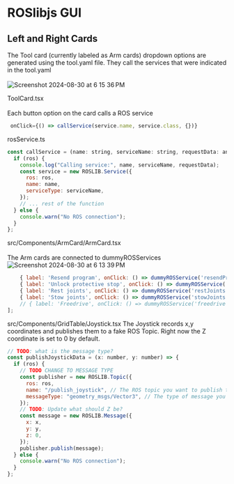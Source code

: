 # ROSlibjs GUI 



## Left and Right Cards
The Tool card (currently labeled as Arm cards) dropdown options are generated using the tool.yaml file. They call the services that were indicated in the tool.yaml
<br></br>
![Screenshot 2024-08-30 at 6 15 36 PM](https://github.com/user-attachments/assets/58ab93a2-ed94-473a-b59c-ef4ca856f223)

ToolCard.tsx
<br></br>
Each button option on the card calls a ROS service
```js
 onClick={() => callService(service.name, service.class, {})}
```
rosService.ts
```js
const callService = (name: string, serviceName: string, requestData: any) => {
  if (ros) {
    console.log("Calling service:", name, serviceName, requestData);
    const service = new ROSLIB.Service({
      ros: ros,
      name: name,
      serviceType: serviceName,
    });
    // ... rest of the function
  } else {
    console.warn("No ROS connection");
  }
};
```
src/Components/ArmCard/ArmCard.tsx
<br></br>
The Arm cards are connected to dummyROSServices
![Screenshot 2024-08-30 at 6 13 39 PM](https://github.com/user-attachments/assets/b0be0797-9f4e-4f56-98d1-48c91e8fd62b)

```js
    { label: 'Resend program', onClick: () => dummyROSService('resendProgram') },
    { label: 'Unlock protective stop', onClick: () => dummyROSService('unlockProtectiveStop') },
    { label: 'Rest joints', onClick: () => dummyROSService('restJoints') },
    { label: 'Stow joints', onClick: () => dummyROSService('stowJoints') },
    // { label: 'Freedrive', onClick: () => dummyROSService('freedrive') },
];
```
src/Components/GridTable/Joystick.tsx
The Joystick records x,y coordinates and publishes them to a fake ROS Topic. Right now the Z coordinate is set to 0 by default. 
```js
// TODO: what is the message type?
const publishJoystickData = (x: number, y: number) => {
  if (ros) {
    // TODO CHANGE TO MESSAGE TYPE
    const publisher = new ROSLIB.Topic({
      ros: ros,
      name: "/publish_joystick", // The ROS topic you want to publish to
      messageType: "geometry_msgs/Vector3", // The type of message you're publishing
    });
    // TODO: Update what should Z be?
    const message = new ROSLIB.Message({
      x: x,
      y: y,
      z: 0,
    });
    publisher.publish(message);
  } else {
    console.warn("No ROS connection");
  }
};
```

